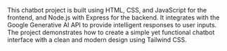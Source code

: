 This chatbot project is built using HTML, CSS, and JavaScript for the frontend, and Node.js with Express for the backend. It integrates with the Google Generative AI API to provide intelligent responses to user inputs. The project demonstrates how to create a simple yet functional chatbot interface with a clean and modern design using Tailwind CSS.